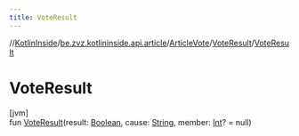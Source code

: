```yaml
---
title: VoteResult
---
```

//[KotlinInside](../../../../index.html)/[be.zvz.kotlininside.api.article](../../index.html)/[ArticleVote](../index.html)/[VoteResult](index.html)/[VoteResult](-vote-result.html)



# VoteResult



[jvm]\
fun [VoteResult](-vote-result.html)(result: [Boolean](https://kotlinlang.org/api/latest/jvm/stdlib/kotlin/-boolean/index.html), cause: [String](https://kotlinlang.org/api/latest/jvm/stdlib/kotlin/-string/index.html), member: [Int](https://kotlinlang.org/api/latest/jvm/stdlib/kotlin/-int/index.html)? = null)




